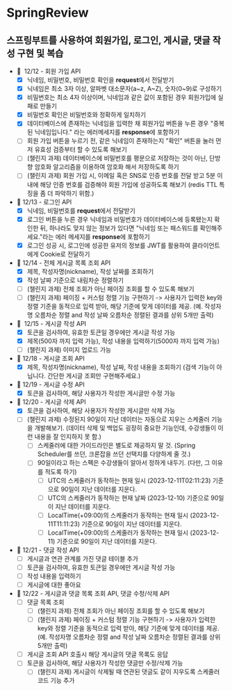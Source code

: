 # SpringReview
## 스프링부트를 사용하여 회원가입, 로그인, 게시글, 댓글 작성 구현 및 복습
- 💬  12/12 - 회원 가입 API
    - [x]  닉네임, 비밀번호, 비밀번호 확인을 **request**에서 전달받기
    - [x]  닉네임은 최소 3자 이상, 알파벳 대소문자(a~z, A~Z), 숫자(0~9)로 구성하기
    - [x]  비밀번호는 최소 4자 이상이며, 닉네임과 같은 값이 포함된 경우 회원가입에 실패로 만들기
    - [x]  비밀번호 확인은 비밀번호와 정확하게 일치하기
    - [x]  데이터베이스에 존재하는 닉네임을 입력한 채 회원가입 버튼을 누른 경우 "중복된 닉네임입니다." 라는 에러메세지를 **response**에 포함하기
    - [ ]  회원 가입 버튼을 누르기 전, 같은 닉네임이 존재하는지 "확인" 버튼을 눌러 먼저 유효성 검증부터 할 수 있도록 해보기
    - [ ]  (챌린지 과제) 데이터베이스에 비밀번호를 평문으로 저장하는 것이 아닌, 단방향 암호화 알고리즘을 이용하여 암호화 해서 저장하도록 하기
    - [ ]  (챌린지 과제) 회원 가입 시, 이메일 혹은 SNS로 인증 번호를 전달 받고 5분 이내에 해당 인증 번호를 검증해야 회원 가입에 성공하도록 해보기 (redis TTL 특징을 좀 더 파악하기 위함.)
- 💬 12/13 - 로그인 API
    - [x]  닉네임, 비밀번호를 **request**에서 전달받기
    - [x]  로그인 버튼을 누른 경우 닉네임과 비밀번호가 데이터베이스에 등록됐는지 확인한 뒤, 하나라도 맞지 않는 정보가 있다면 "닉네임 또는 패스워드를 확인해주세요."라는 에러 메세지를 **response**에 포함하기
    - [x]  로그인 성공 시, 로그인에 성공한 유저의 정보를 JWT를 활용하여 클라이언트에게 Cookie로 전달하기
- 💬 12/14 - 전체 게시글 목록 조회 API
    - [x]  제목, 작성자명(nickname), 작성 날짜를 조회하기
    - [x]  작성 날짜 기준으로 내림차순 정렬하기
    - [ ]  (챌린지 과제) 전체 조회가 아닌 페이징 조회를 할 수 있도록 해보기
    - [ ]  (챌린지 과제) 페이징 + 커스텀 정렬 기능 구현하기 -> 사용자가 입력한 key와 정렬 기준을 동적으로 입력 받아, 해당 기준에 맞게 데이터를 제공. (예. 작성자명 오름차순 정렬 and 작성 날짜 오름차순 정렬된 결과를 상위 5개만 출력)
- 💬  12/15 - 게시글 작성 API
    - [x]  토큰을 검사하여, 유효한 토큰일 경우에만 게시글 작성 가능
    - [x]  제목(500자 까지 입력 가능), 작성 내용을 입력하기(5000자 까지 입력 가능)
    - [ ]  (챌린지 과제) 이미지 업로드 가능
- 💬 12/18 - 게시글 조회 API
    - [x] 제목, 작성자명(nickname), 작성 날짜, 작성 내용을 조회하기 
    (검색 기능이 아닙니다. 간단한 게시글 조회만 구현해주세요.)
- 💬 12/19 - 게시글 수정 API
    - [x] 토큰을 검사하여, 해당 사용자가 작성한 게시글만 수정 가능
- 💬 12/20 - 게시글 삭제 API
    - [x]  토큰을 검사하여, 해당 사용자가 작성한 게시글만 삭제 가능
    - [ ]  (챌린지 과제) 수정된지 90일이 지난 데이터는 자동으로 지우는 스케줄러 기능을 개발해보기. (데이터 삭제 및 백업도 굉장히 중요한 기능인데, 수강생들이 이런 내용을 잘 인지하지 못 함.)
        - [ ]  스케줄러에 대한 가이드라인은 별도로 제공하지 말 것. (Spring Scheduler를 쓰던, 크론잡을 쓰던 선택지를 다양하게 줄 것.)
        - [ ]  90일이라고 하는 스펙은 수강생들이 알아서 정하게 내두기. (다만, 그 이유를 적도록 하기)
            - [ ]  UTC의 스케줄러가 동작하는 현재 일시 (2023-12-11T02:11:23) 기준으로 90일이 지난 데이터를 지운다.
            - [ ]  UTC의 스케줄러가 동작하는 현재 날짜 (2023-12-10) 기준으로 90일이 지난 데이터를 지운다.
            - [ ]  LocalTime(+09:00)의 스케줄러가 동작하는 현재 일시 (2023-12-11T11:11:23) 기준으로 90일이 지난 데이터를 지운다.
            - [ ]  LocalTime(+09:00)의 스케줄러가 동작하는 현재 일시 (2023-12-11) 기준으로 90일이 지난 데이터를 지운다.
- 💬 12/21 - 댓글 작성 API
    - [ ]  게시글과 연관 관계를 가진 댓글 테이블 추가
    - [ ]  토큰을 검사하여, 유효한 토큰일 경우에만 게시글 작성 가능
    - [ ]  작성 내용을 입력하기
    - [ ]  게시글에 대한 좋아요
- 💬 12/22 - 게시글과 댓글 목록 조회 API, 댓글 수정/삭제 API
    - [ ]  댓글 목록 조회
        - [ ]  (챌린지 과제) 전체 조회가 아닌 페이징 조회를 할 수 있도록 해보기
        - [ ]  (챌린지 과제) 페이징 + 커스텀 정렬 기능 구현하기 -> 사용자가 입력한 key와 정렬 기준을 동적으로 입력 받아, 해당 기준에 맞게 데이터를 제공. (예. 작성자명 오름차순 정렬 and 작성 날짜 오름차순 정렬된 결과를 상위 5개만 출력)
    - [ ]  게시글 조회 API 호출시 해당 게시글의 댓글 목록도 응답
    - [ ]  토큰을 검사하여, 해당 사용자가 작성한 댓글만 수정/삭제 가능
        - [ ]  (챌린지 과제) 게시글이 삭제될 때 연관된 댓글도 같이 지우도록 스케줄러 코드 기능 추가
